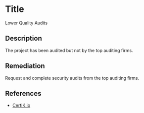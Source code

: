 # Title 
Lower Quality Audits

## Description 
The project has been audited but not by the top auditing firms.

## Remediation
Request and complete security audits from the top auditing firms.

## References 
* [CertiK.io](https://certik.io)
